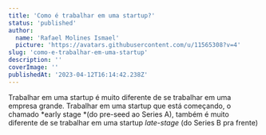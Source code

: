 ```yaml
---
title: 'Como é trabalhar em uma startup?'
status: 'published'
author:
  name: 'Rafael Molines Ismael'
  picture: 'https://avatars.githubusercontent.com/u/11565308?v=4'
slug: 'como-e-trabalhar-em-uma-startup'
description: ''
coverImage: ''
publishedAt: '2023-04-12T16:14:42.238Z'
---
```


Trabalhar em uma startup é muito diferente de se trabalhar em uma empresa grande. Trabalhar em uma startup que está começando, o chamado \*early stage \*(do pre-seed ao Series A), também é muito diferente de se trabalhar em uma startup *late-stage* (do Series B pra frente)

